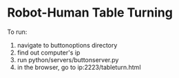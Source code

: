 # Robot-Human Table Turning

To run:
1. navigate to buttonoptions directory
2. find out computer's ip
3. run python/servers/buttonserver.py
4. in the browser, go to ip:2223/tableturn.html
